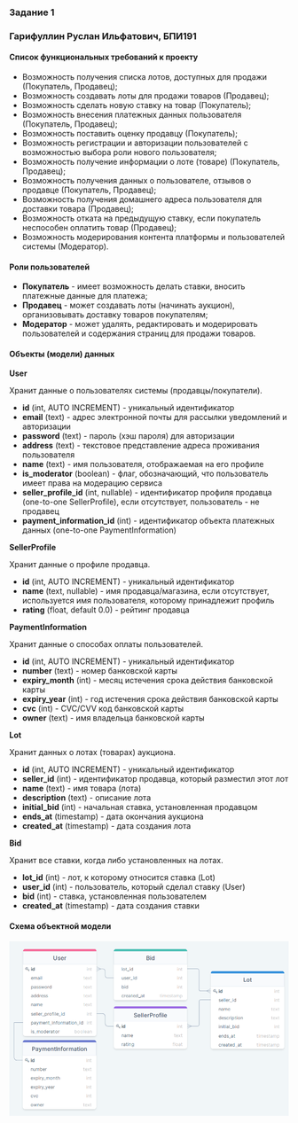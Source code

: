 ### Задание 1
### Гарифуллин Руслан Ильфатович, БПИ191

#### Список функциональных требований к проекту
 - Возможность получения списка лотов, доступных для продажи (Покупатель, Продавец);
 - Возможность создавать лоты для продажи товаров (Продавец);
 - Возможность сделать новую ставку на товар (Покупатель);
 - Возможность внесения платежных данных пользователя (Покупатель, Продавец);
 - Возможность поставить оценку продавцу (Покупатель);
 - Возможность регистрации и авторизации пользователей с возможностью выбора роли нового пользователя;
 - Возможность получение информации о лоте (товаре) (Покупатель, Продавец);
 - Возможность получения данных о пользователе, отзывов о продавце (Покупатель, Продавец);
 - Возможность получения домашнего адреса пользователя для доставки товара (Продавец);
 - Возможность отката на предыдущую ставку, если покупатель неспособен оплатить товар (Продавец);
 - Возможность модерирования контента платформы и пользователей системы (Модератор).
#### Роли пользователей
 - **Покупатель** - имеет возможность делать ставки, вносить платежные данные для платежа;
 - **Продавец** - может создавать лоты (начинать аукцион), организовывать доставку товаров покупателям;
 - **Модератор** - может удалять, редактировать и модерировать пользователей и содержания страниц для продажи товаров.
#### Объекты (модели) данных
**User**

Хранит данные о пользователях системы (продавцы/покупатели).
 - **id** (int, AUTO INCREMENT) - уникальный идентификатор
 - **email** (text) - адрес электронной почты для рассылки уведомлений и авторизации
 - **password** (text) - пароль (хэш пароля) для авторизации
 - **address** (text) - текстовое представление адреса проживания пользователя
 - **name** (text) - имя пользователя, отображаемая на его профиле
 - **is_moderator** (boolean) - флаг, обозначающий, что пользователь имеет права на модерацию сервиса
 - **seller_profile_id** (int, nullable) - идентификатор профиля продавца (one-to-one SellerProfile), если отсутствует, пользователь - не продавец
 - **payment_information_id** (int) - идентификатор объекта платежных данных (one-to-one PaymentInformation)

**SellerProfile**

Хранит данные о профиле продавца.
 - **id** (int, AUTO INCREMENT) - уникальный идентификатор
 - **name** (text, nullable) - имя продавца/магазина, если отсутствует, используется имя пользователя, которому принадлежит профиль
 - **rating** (float, default 0.0) - рейтинг продавца

**PaymentInformation**

Хранит данные о способах оплаты пользователей.
 - **id** (int, AUTO INCREMENT) - уникальный идентификатор
 - **number** (text) - номер банковской карты
 - **expiry_month** (int) - месяц истечения срока действия банковской карты
 - **expiry_year** (int) - год истечения срока действия банковской карты
 - **cvc** (int) - CVC/CVV код банковской карты
 - **owner** (text) - имя владельца банковской карты

**Lot**

Хранит данных о лотах (товарах) аукциона.
 - **id** (int, AUTO INCREMENT) - уникальный идентификатор
 - **seller_id** (int) - идентификатор продавца, который разместил этот лот
 - **name** (text) - имя товара (лота)
 - **description** (text) - описание лота
 - **initial_bid** (int) - начальная ставка, установленная продавцом
 - **ends_at** (timestamp) - дата окончания аукциона
 - **created_at** (timestamp) - дата создания лота
  
**Bid**
  
Хранит все ставки, когда либо установленных на лотах.
 - **lot_id** (int) - лот, к которому относится ставка (Lot)
 - **user_id** (int) - пользователь, который сделал ставку (User)
 - **bid** (int) - ставка, установленная пользователем
 - **created_at** (timestamp) - дата создания ставки

#### Схема объектной модели
![diagram](./screenshot.png)
